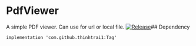 # PdfViewer
A simple PDF viewer. Can use for url or local file.
[![Release](https://jitpack.io/v/thinhtrai1/PDF.svg)](https://jitpack.io/#thinhtrai1/PDF)## Dependency
```
implementation 'com.github.thinhtrai1:Tag'
